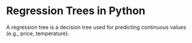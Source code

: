 # Regression Trees in Python

A regression tree is a decision tree used for predicting continuous values (e.g., price, temperature).
